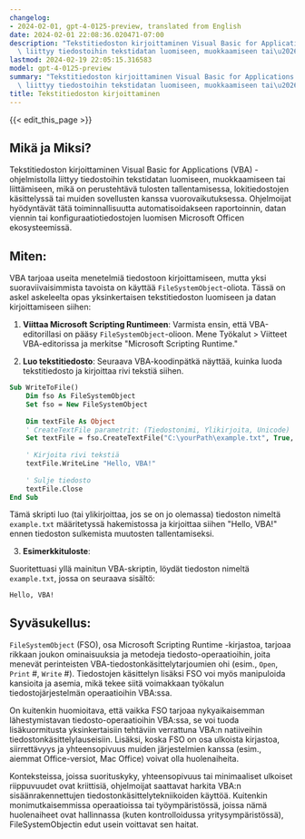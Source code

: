 ```yaml
---
changelog:
- 2024-02-01, gpt-4-0125-preview, translated from English
date: 2024-02-01 22:08:36.020471-07:00
description: "Tekstitiedoston kirjoittaminen Visual Basic for Applications (VBA) -ohjelmistolla\
  \ liittyy tiedostoihin tekstidatan luomiseen, muokkaamiseen tai\u2026"
lastmod: 2024-02-19 22:05:15.316583
model: gpt-4-0125-preview
summary: "Tekstitiedoston kirjoittaminen Visual Basic for Applications (VBA) -ohjelmistolla\
  \ liittyy tiedostoihin tekstidatan luomiseen, muokkaamiseen tai\u2026"
title: Tekstitiedoston kirjoittaminen
---
```


{{< edit_this_page >}}

## Mikä ja Miksi?

Tekstitiedoston kirjoittaminen Visual Basic for Applications (VBA) -ohjelmistolla liittyy tiedostoihin tekstidatan luomiseen, muokkaamiseen tai liittämiseen, mikä on perustehtävä tulosten tallentamisessa, lokitiedostojen käsittelyssä tai muiden sovellusten kanssa vuorovaikutuksessa. Ohjelmoijat hyödyntävät tätä toiminnallisuutta automatisoidakseen raportoinnin, datan viennin tai konfiguraatiotiedostojen luomisen Microsoft Officen ekosysteemissä.

## Miten:

VBA tarjoaa useita menetelmiä tiedostoon kirjoittamiseen, mutta yksi suoraviivaisimmista tavoista on käyttää `FileSystemObject`-oliota. Tässä on askel askeleelta opas yksinkertaisen tekstitiedoston luomiseen ja datan kirjoittamiseen siihen:

1. **Viittaa Microsoft Scripting Runtimeen**: Varmista ensin, että VBA-editorillasi on pääsy `FileSystemObject`-olioon. Mene Työkalut > Viitteet VBA-editorissa ja merkitse "Microsoft Scripting Runtime."

2. **Luo tekstitiedosto**: Seuraava VBA-koodinpätkä näyttää, kuinka luoda tekstitiedosto ja kirjoittaa rivi tekstiä siihen.

```vb
Sub WriteToFile()
    Dim fso As FileSystemObject
    Set fso = New FileSystemObject
    
    Dim textFile As Object
    ' CreateTextFile parametrit: (Tiedostonimi, Ylikirjoita, Unicode)
    Set textFile = fso.CreateTextFile("C:\yourPath\example.txt", True, False)
    
    ' Kirjoita rivi tekstiä
    textFile.WriteLine "Hello, VBA!"
    
    ' Sulje tiedosto
    textFile.Close
End Sub
```

Tämä skripti luo (tai ylikirjoittaa, jos se on jo olemassa) tiedoston nimeltä `example.txt` määritetyssä hakemistossa ja kirjoittaa siihen "Hello, VBA!" ennen tiedoston sulkemista muutosten tallentamiseksi.

3. **Esimerkkituloste**:

Suoritettuasi yllä mainitun VBA-skriptin, löydät tiedoston nimeltä `example.txt`, jossa on seuraava sisältö:

```
Hello, VBA!
```

## Syväsukellus:

`FileSystemObject` (FSO), osa Microsoft Scripting Runtime -kirjastoa, tarjoaa rikkaan joukon ominaisuuksia ja metodeja tiedosto-operaatioihin, joita menevät perinteisten VBA-tiedostonkäsittelytarjoumien ohi (esim., `Open`, `Print` #, `Write` #). Tiedostojen käsittelyn lisäksi FSO voi myös manipuloida kansioita ja asemia, mikä tekee siitä voimakkaan työkalun tiedostojärjestelmän operaatioihin VBA:ssa.

On kuitenkin huomioitava, että vaikka FSO tarjoaa nykyaikaisemman lähestymistavan tiedosto-operaatioihin VBA:ssa, se voi tuoda lisäkuormitusta yksinkertaisiin tehtäviin verrattuna VBA:n natiiveihin tiedostonkäsittelylauseisiin. Lisäksi, koska FSO on osa ulkoista kirjastoa, siirrettävyys ja yhteensopivuus muiden järjestelmien kanssa (esim., aiemmat Office-versiot, Mac Office) voivat olla huolenaiheita.

Konteksteissa, joissa suorituskyky, yhteensopivuus tai minimaaliset ulkoiset riippuvuudet ovat kriittisiä, ohjelmoijat saattavat harkita VBA:n sisäänrakennettujen tiedostonkäsittelytekniikoiden käyttöä. Kuitenkin monimutkaisemmissa operaatioissa tai työympäristössä, joissa nämä huolenaiheet ovat hallinnassa (kuten kontrolloidussa yritysympäristössä), FileSystemObjectin edut usein voittavat sen haitat.

